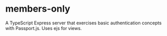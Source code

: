 # members-only

A TypeScript Express server that exercises basic authentication concepts with Passport.js. Uses ejs for views.
